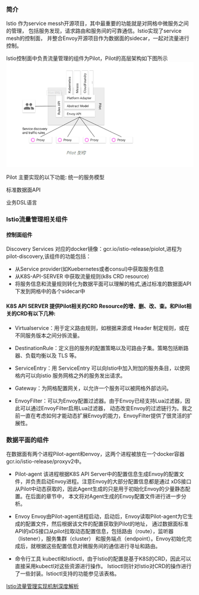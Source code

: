 ### 简介
  Istio 作为service messh开源项目，其中最重要的功能就是对网格中微服务之间的管理，
  包括服务发现，请求路由和服务间的可靠通信。Istio实现了service mesh的控制面，
  并整合Envoy开源项目作为数据面的sidecar，一起对流量进行控制。

   Istio控制面中负责流量管理的组件为Pilot，Pilot的高层架构如下图所示
   ![avatar](pilot-arch.png)

   Pilot 主要实现的以下功能:
   统一的服务模型

   标准数据面API

   业务DSL语言


### Istio流量管理相关组件
#### 控制面组件
  Discovery Services
  对应的docker镜像：gcr.io/istio-release/piolot,进程为pilot-discovery,该组件的功能包括：
  - 从Service provider(如Kuebernetes或者consul)中获取服务信息
  - 从K8S-API-SERVER 中获取流量规则(k8s CRD resource)
  - 将服务信息和流量规则转化为数据平面可以理解的格式,通过标准的数据面API下发到网格中的各个sidecar中

#### K8S API SERVER 提供Pilot相关的CRD Resource的增、删、改、查。和Pilot相关的CRD有以下几种:
- Virtualservice：用于定义路由规则，如根据来源或 Header 制定规则，或在不同服务版本之间分拆流量。

- DestinationRule：定义目的服务的配置策略以及可路由子集。策略包括断路器、负载均衡以及 TLS 等。

- ServiceEntry：用 ServiceEntry 可以向Istio中加入附加的服务条目，以使网格内可以向istio 服务网格之外的服务发出请求。

- Gateway：为网格配置网关，以允许一个服务可以被网格外部访问。

- EnvoyFilter：可以为Envoy配置过滤器。由于Envoy已经支持Lua过滤器，因此可以通过EnvoyFilter启用Lua过滤器，
动态改变Envoy的过滤链行为。我之前一直在考虑如何才能动态扩展Envoy的能力，EnvoyFilter提供了很灵活的扩展性。

### 数据平面的组件
在数据面有两个进程Pilot-agent和envoy，这两个进程被放在一个docker容器gcr.io/istio-release/proxyv2中。
- Pilot-agent
  该进程根据K8S API Server中的配置信息生成Envoy的配置文件，并负责启动Envoy进程。注意Envoy的大部分配置信息都是通过
  xDS接口从Pilot中动态获取的，因此Agent生成的只是用于初始化Envoy的少量静态配置。在后面的章节中，
  本文将对Agent生成的Envoy配置文件进行进一步分析。
- Envoy
  Envoy由Pilot-agent进程启动，启动后，Envoy读取Pilot-agent为它生成的配置文件，然后根据该文件的配置获取到Pilot的地址，
  通过数据面标准API的xDS接口从pilot拉取动态配置信息，包括路由（route），监听器（listener），服务集群（cluster）
  和服务端点（endpoint）。Envoy初始化完成后，就根据这些配置信息对微服务间的通信进行寻址和路由。

- 命令行工具
  kubectl和Istioctl，由于Istio的配置是基于K8S的CRD，因此可以直接采用kubectl对这些资源进行操作。
  Istioctl则针对Istio对CRD的操作进行了一些封装。Istioctl支持的功能参见该表格。


[Istio流量管理实现机制深度解析](https://mp.weixin.qq.com/s?__biz=MzIwNDIzODExOA==&mid=2650166252&idx=1&sn=759db7a50929ee6bef1eb8cd8f2d8329&chksm=8ec1cfa5b9b646b38999d57172211633d64176bec0206ed35191aad30e503765128819d963a2&scene=21#wechat_redirect)
